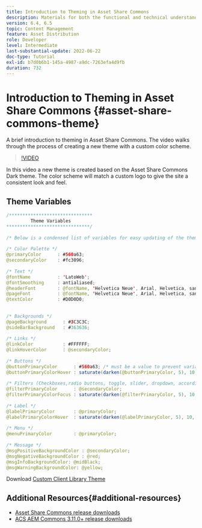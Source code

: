 ```yaml
---
title: Introduction to Theming in Asset Share Commons
description: Materials for both the functional and technical understanding Assets Share Commons
version: 6.4, 6.5
topic: Content Management
feature: Asset Distribution
role: Developer
level: Intermediate
last-substantial-update: 2022-06-22
doc-type: Tutorial
exl-id: b7d0b6b1-145a-4987-a9dc-7263efa4d9fb
duration: 732
---
```

# Introduction to Theming in Asset Share Commons {#asset-share-commons-theme}

A brief introduction to theming in Asset Share Commons. The video walks through the process of creating a new theme with a custom color scheme.

>[!VIDEO](https://video.tv.adobe.com/v/20572?quality=12&learn=on)

In this video a new theme is created based on the Asset Share Commons Dark theme. The color scheme will match a custom logo to give the site a consistent look and feel.

## Theme Variables

``` java
/*******************************
         Theme Variables
*******************************/
 
/* Below is a condensed list of variables for easy updating of the theme */
 
/* Color Palette */
@primaryColor      : #560a63;
@secondaryColor    : #fc3096;
 
/* Text */
@fontName          : 'LatoWeb';
@fontSmoothing     : antialiased;
@headerFont        : @fontName, 'Helvetica Neue', Arial, Helvetica, sans-serif;
@pageFont          : @fontName, 'Helvetica Neue', Arial, Helvetica, sans-serif;
@textColor         : #D0D0D0;
 
 
/* Backgrounds */
@pageBackground      : #3C3C3C;
@sideBarBackground   : #363636;
 
/* Links */
@linkColor           : #FFFFFF;
@linkHoverColor      : @secondaryColor;
 
/* Buttons */
@buttonPrimaryColor      : #560a63; /* must be a value to prevent variable recursion*/
@buttonPrimaryColorHover : saturate(darken(@buttonPrimaryColor, 5), 10, relative);
 
/* Filters (Checkboxes,radio buttons, toggle, slider, dropdown, accordion colors)*/
@filterPrimaryColor      : @secondaryColor;
@filterPrimaryColorFocus : saturate(darken(@filterPrimaryColor, 5), 10, relative);
 
/* Label */
@labelPrimaryColor       : @primaryColor;
@labelPrimaryColorHover  : saturate(darken(@labelPrimaryColor, 5), 10, relative);
 
/* Menu */
@menuPrimaryColor        : @primaryColor;
 
/* Message */
@msgPositiveBackgroundColor : @secondaryColor;
@msgNegativeBackgroundColor : @red;
@msgInfoBackgroundColor: @midBlack;
@msgWarningBackgroundColor: @yellow;
```

Download [Custom Client Library Theme](assets/asc-theme-demo.zip)

## Additional Resources{#additional-resources}

* [Asset Share Commons release downloads](https://github.com/Adobe-Marketing-Cloud/asset-share-commons/releases)
* [ACS AEM Commons 3.11.0+ release downloads](https://github.com/Adobe-Consulting-Services/acs-aem-commons/releases)
